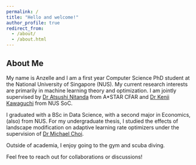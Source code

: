 ```yaml
---
permalink: /
title: "Hello and welcome!"
author_profile: true
redirect_from: 
  - /about/
  - /about.html
---
```


## About Me

My name is Anzelle and I am a first year Computer Science PhD student at the National University of Singapore (NUS). My current research interests are primarily in machine learning theory and optimization. I am jointly supervised by [Dr Atsushi Nitanda](https://www.a-star.edu.sg/cfar/about-cfar/our-team/dr-atsushi-nitanda) from A*STAR CFAR and [Dr Kenji Kawaguchi](https://www.comp.nus.edu.sg/cs/people/kenji/) from NUS SoC.

I graduated with a BSc in Data Science, with a second major in Economics, (also) from NUS. For my undergraduate thesis, I studied the effects of landscape modification on adaptive learning rate optimizers under the supervision of [Dr Michael Choi](https://www.yale-nus.edu.sg/faculty/michael-choi/).

Outside of academia, I enjoy going to the gym and scuba diving.

Feel free to reach out for collaborations or discussions!

